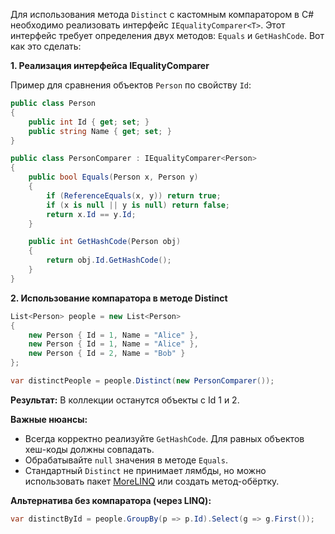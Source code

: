 Для использования метода `Distinct` с кастомным компаратором в C# необходимо реализовать интерфейс `IEqualityComparer<T>`. Этот интерфейс требует определения двух методов: `Equals` и `GetHashCode`. Вот как это сделать:

**1. Реализация интерфейса IEqualityComparer<T>**

Пример для сравнения объектов `Person` по свойству `Id`:

```csharp
public class Person
{
    public int Id { get; set; }
    public string Name { get; set; }
}

public class PersonComparer : IEqualityComparer<Person>
{
    public bool Equals(Person x, Person y)
    {
        if (ReferenceEquals(x, y)) return true;
        if (x is null || y is null) return false;
        return x.Id == y.Id;
    }

    public int GetHashCode(Person obj)
    {
        return obj.Id.GetHashCode();
    }
}
```

**2. Использование компаратора в методе Distinct**

```csharp
List<Person> people = new List<Person>
{
    new Person { Id = 1, Name = "Alice" },
    new Person { Id = 1, Name = "Alice" },
    new Person { Id = 2, Name = "Bob" }
};

var distinctPeople = people.Distinct(new PersonComparer());
```

**Результат:** В коллекции останутся объекты с Id 1 и 2.

**Важные нюансы:**
- Всегда корректно реализуйте `GetHashCode`. Для равных объектов хеш-коды должны совпадать.
- Обрабатывайте `null` значения в методе `Equals`.
- Стандартный `Distinct` не принимает лямбды, но можно использовать пакет [MoreLINQ](https://github.com/morelinq/MoreLINQ) или создать метод-обёртку.

**Альтернатива без компаратора (через LINQ):**
```csharp
var distinctById = people.GroupBy(p => p.Id).Select(g => g.First());
```